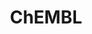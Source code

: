 ---
layout: default
bigquery: https://console.cloud.google.com/bigquery?p=patents-public-data&d=ebi_chembl&page=dataset
citation: '"The ChEMBL database in 2017." Anna Gaulton, Anne Hersey, Michał Nowotka,
  A Patrícia Bento, Jon Chambers, David Mendez, Prudence Mutowo, Francis Atkinson,
  Louisa J Bellis, Elena Cibrián-Uhalte, Mark Davies, Nathan Dedman, Anneli Karlsson,
  María Paula Magariños, John P Overington, George Papadatos, Ines Smit, Andrew R
  Leach Nucleic acids Research (2017) 45 (Database Issue), D945-D954'
contributors: European Bioinformatics Institute
cost: None
description: ChEMBL Data is a manually curated database of small molecules used in
  drug discovery, including information about existing patented drugs.
documentation: 'schema: https://www.ebi.ac.uk/chembl/db_schema


  '
last_edit: Mon, 04 Apr 2022 19:07:30 GMT
location: https://console.cloud.google.com/marketplace/product/google_patents_public_datasets/chembl
maintained_by: EMBL-EBI, an outstation of European Molecular Biology Laboratory
related_publications: '

  ChEMBL: towards direct deposition of bioassay data.


  Mendez D, Gaulton A, Bento AP, Chambers J, De Veij M, Félix E, Magariños MP, Mosquera
  JF, Mutowo P, Nowotka M, Gordillo-Marañón M, Hunter F, Junco L, Mugumbate G, Rodriguez-Lopez
  M, Atkinson F, Bosc N, Radoux CJ, Segura-Cabrera A, Hersey A, Leach AR.


  — Nucleic Acids Res. 2019; 47(D1):D930-D940. doi: 10.1093/nar/gky1075

  '
schema_fields: '[''hrac_code'', ''as_id'', ''bao_format'', ''frac_class_id'', ''set_name'',
  ''bei'', ''protein_class_desc'', ''cell_source_tax_id'', ''cell_source_tissue'',
  ''formulation_id'', ''src_assay_id'', ''mecref_id'', ''uberon_id'', ''homologue'',
  ''assay_param_id'', ''efo_id'', ''drug_substance_flag'', ''standard_flag'', ''relationship_type'',
  ''pathway_key'', ''natural_product'', ''ad_type'', ''frac_code'', ''sequence_md5sum'',
  ''cx_most_bpka'', ''source_domain_id'', ''withdrawn_country'', ''l4'', ''cell_name'',
  ''component_id'', ''isoform'', ''site_residues'', ''doi'', ''ass_cls_map_id'', ''rgid'',
  ''standard_units'', ''aspect'', ''company'', ''active_ingredient'', ''syn_type'',
  ''le'', ''atc_code'', ''assay_desc'', ''ingredient'', ''chebi_par_id'', ''patent_use_code'',
  ''warnref_id'', ''drugind_id'', ''assay_tissue'', ''met_comment'', ''updated_on'',
  ''journal'', ''protein_class_id'', ''num_alerts'', ''doc_type'', ''black_box_warning'',
  ''disease_efficacy'', ''tbl'', ''creation_date'', ''definition'', ''ref_url'', ''heavy_atoms'',
  ''comp_class_id'', ''acd_most_apka'', ''lle'', ''normal_range_max'', ''assay_subcellular_fraction'',
  ''target_type'', ''curation_comment'', ''cx_logd'', ''hba'', ''sei'', ''publication_number'',
  ''nda_type'', ''max_phase'', ''go_id'', ''published_type'', ''innovator_company'',
  ''who_extra'', ''cl_lincs_id'', ''rtb'', ''target_mapping'', ''polymer_flag'', ''stem'',
  ''level5'', ''tax_id'', ''warning_class'', ''synonyms'', ''uo_units'', ''predbind_id'',
  ''parent_molregno'', ''indication_class'', ''mec_id'', ''standard_text_value'',
  ''oc_id'', ''version'', ''num_lipinski_ro5_violations'', ''short_name'', ''direct_interaction'',
  ''stem_class'', ''acd_most_bpka'', ''level4_description'', ''pathway_id'', ''cell_description'',
  ''class_type'', ''alert_id'', ''usan_stem_id'', ''assay_test_type'', ''annotation'',
  ''l8'', ''alert_set_id'', ''major_class'', ''mc_organism'', ''parameter_value'',
  ''pchembl_value'', ''domain_id'', ''usan_substem'', ''relationship_desc'', ''warning_type'',
  ''standard_relation'', ''mesh_heading'', ''targcomp_id'', ''domain_description'',
  ''site_name'', ''mol_irac_id'', ''published_units'', ''published_relation'', ''sitecomp_id'',
  ''name'', ''warning_id'', ''cellosaurus_id'', ''active_molregno'', ''assay_category'',
  ''organism'', ''metabolite_record_id'', ''record_id'', ''ddd_units'', ''canonical_smiles'',
  ''compd_id'', ''warning_year'', ''mol_frac_id'', ''met_id'', ''ref_id'', ''cell_ontology_id'',
  ''last_page'', ''parent_go_id'', ''full_molformula'', ''mw_freebase'', ''src_compound_id'',
  ''bao_id'', ''protein_class_synonym'', ''prod_pat_id'', ''enzyme_tid'', ''level2_description'',
  ''pubmed_id'', ''relationship'', ''prediction_method'', ''idx'', ''volume'', ''compsyn_id'',
  ''dosed_ingredient'', ''ddd_value'', ''first_page'', ''acd_logp'', ''metref_id'',
  ''warning_description'', ''species_group_flag'', ''cpd_str_alert_id'', ''upper_value'',
  ''curated_by'', ''aidx'', ''ref_type'', ''withdrawn_reason'', ''tid'', ''log_id'',
  ''max_phase_for_ind'', ''product_id'', ''clo_id'', ''assay_cell_type'', ''withdrawn_flag'',
  ''relation'', ''topical'', ''job_id'', ''patent_expire_date'', ''route'', ''path'',
  ''indref_id'', ''structure_type'', ''hbd'', ''pref_name'', ''result_flag'', ''component_synonym'',
  ''value'', ''last_active'', ''ro3_pass'', ''hbd_lipinski'', ''source'', ''usan_stem_definition'',
  ''sequence'', ''description'', ''l5'', ''mechanism_of_action'', ''binding_site_comment'',
  ''level2'', ''doc_id'', ''strength'', ''l6'', ''level1'', ''activity_count'', ''l2'',
  ''mw_monoisotopic'', ''num_ro5_violations'', ''assay_id'', ''updated_by'', ''standard_inchi'',
  ''oral'', ''warning_country'', ''end_position'', ''withdrawn_class'', ''start_position'',
  ''data_validity_comment'', ''patent_no'', ''status'', ''mutation'', ''approval_date'',
  ''standard_inchi_key'', ''cx_logp'', ''assay_class_id'', ''l3'', ''text_value'',
  ''mc_target_accession'', ''entity_id'', ''activity_comment'', ''units'', ''first_in_class'',
  ''entity_type'', ''caloha_id'', ''level3'', ''chembl_id'', ''action_type'', ''molregno'',
  ''level1_description'', ''mol_atc_id'', ''dosage_form'', ''aromatic_rings'', ''accession'',
  ''therapeutic_flag'', ''db_source'', ''cell_id'', ''parent_type'', ''ddd_admr'',
  ''type'', ''actsm_id'', ''usan_stem'', ''hba_lipinski'', ''mc_target_name'', ''molecular_mechanism'',
  ''level3_description'', ''subgroup'', ''assay_strain'', ''inorganic_flag'', ''cidx'',
  ''molecule_type'', ''component_type'', ''drug_record_id'', ''l1'', ''assay_source'',
  ''trade_name'', ''comp_go_id'', ''tid_fixed'', ''mechanism_comment'', ''variant_id'',
  ''src_id'', ''normal_range_min'', ''irac_code'', ''biocomp_id'', ''who_name'', ''compound_key'',
  ''confidence_score'', ''ridx'', ''standard_type'', ''mol_hrac_id'', ''usan_year'',
  ''site_id'', ''target_desc'', ''parenteral'', ''patent_id'', ''domain_name'', ''availability_type'',
  ''mc_tax_id'', ''prodrug'', ''bao_endpoint'', ''enzyme_name'', ''first_approval'',
  ''orig_description'', ''assay_type'', ''country'', ''alert_name'', ''mesh_id'',
  ''issue'', ''db_version'', ''assay_tax_id'', ''confidence'', ''molecular_species'',
  ''delist_flag'', ''level4'', ''ddd_comment'', ''research_stem'', ''standard_upper_value'',
  ''l7'', ''comments'', ''stat'', ''drug_product_flag'', ''molsyn_id'', ''class_level'',
  ''potential_duplicate'', ''src_description'', ''label'', ''qed_weighted'', ''downgraded'',
  ''related_tid'', ''irac_class_id'', ''mc_target_type'', ''priority'', ''helm_notation'',
  ''efo_term'', ''year'', ''cx_most_apka'', ''substrate_record_id'', ''domain_type'',
  ''withdrawn_year'', ''published_value'', ''compound_name'', ''co_stem_id'', ''alogp'',
  ''res_stem_id'', ''std_act_id'', ''chirality'', ''tissue_id'', ''parent_id'', ''src_short_name'',
  ''ddd_id'', ''toid'', ''activity_id'', ''hrac_class_id'', ''applicant_full_name'',
  ''standard_value'', ''selectivity_comment'', ''previous_company'', ''qudt_units'',
  ''smarts'', ''title'', ''psa'', ''assay_organism'', ''met_conversion'', ''bto_id'',
  ''abstract'', ''cell_source_organism'', ''protclasssyn_id'', ''parameter_type'',
  ''submission_date'', ''full_mwt'', ''targrel_id'', ''ap_id'', ''authors'', ''molfile'',
  ''smid'', ''acd_logd'']'
shortname: chembl
tags:
- biotechnology
- health
- chemical
- bioinformatics
- medical
terms_of_use: CC BY-SA 3.0
title: ChEMBL
uuid: e232a192-965c-4ec9-904c-155b6dfe56c5
---